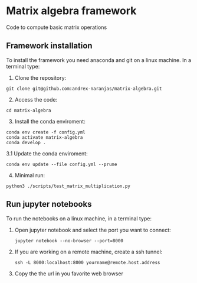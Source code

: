 # Matrix algebra framework

Code to compute basic matrix operations

## Framework installation

To install the framework you need anaconda and git on a linux machine. In a terminal type:
1. Clone the repository:
  ```
  git clone git@github.com:andrex-naranjas/matrix-algebra.git
  ```
2. Access the code:
  ```
  cd matrix-algebra
  ```
3. Install the conda enviroment:
  ```
  conda env create -f config.yml
  conda activate matrix-algebra
  conda develop .
  ```
3.1 Update the conda enviroment:
   ```
   conda env update --file config.yml --prune
   ```

4. Minimal run:
  ```
  python3 ./scripts/test_matrix_multiplication.py
```


## Run jupyter notebooks
To run the notebooks on a linux machine, in a terminal type:
1. Open jupyter notebook and select the port you want to connect:
   ```
   jupyter notebook --no-browser --port=8000
   ```

2. If you are working on a remote machine, create a ssh tunnel:
   ```
   ssh -L 8000:localhost:8000 yourname@remote.host.address
   ```

3. Copy the the url in you favorite web browser